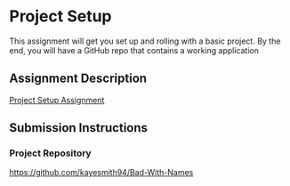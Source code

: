 # Project Setup
This assignment will get you set up and rolling with a basic project. By the end, you will have a GitHub repo that contains a working application

## Assignment Description
[Project Setup Assignment](https://education.launchcode.org/liftoff/modules/assignments/project-setup)

## Submission Instructions

### Project Repository
https://github.com/kayesmith94/Bad-With-Names